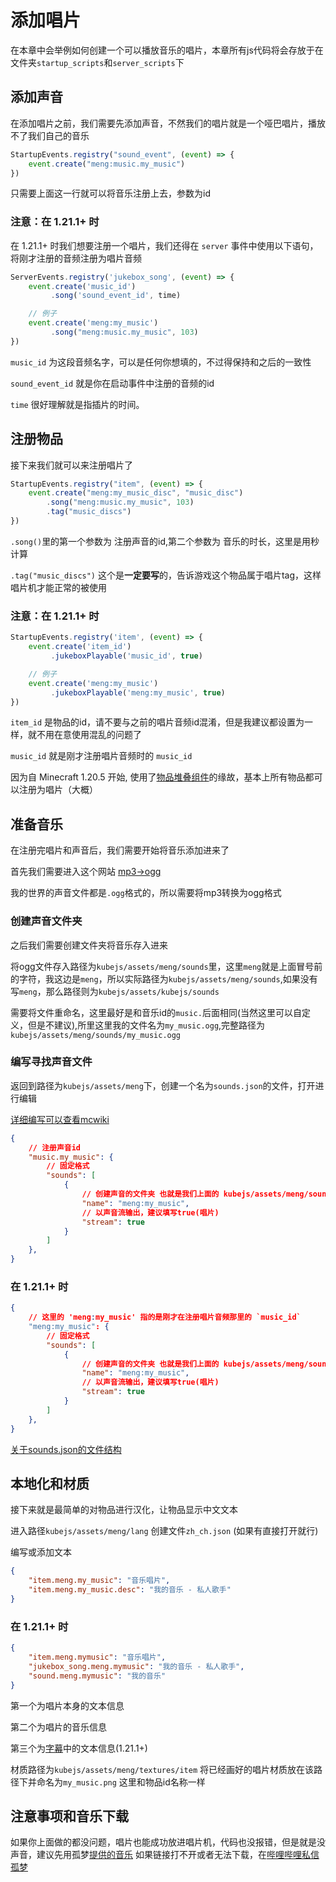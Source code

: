 # 添加唱片

在本章中会举例如何创建一个可以播放音乐的唱片，本章所有js代码将会存放于在文件夹`startup_scripts`和`server_scripts`下

## 添加声音

在添加唱片之前，我们需要先添加声音，不然我们的唱片就是一个哑巴唱片，播放不了我们自己的音乐

```js
StartupEvents.registry("sound_event", (event) => {
    event.create("meng:music.my_music")
})
```

只需要上面这一行就可以将音乐注册上去，参数为id

### 注意：在 1.21.1+ 时

在 1.21.1+ 时我们想要注册一个唱片，我们还得在 `server` 事件中使用以下语句，将刚才注册的音频注册为唱片音频

```js
ServerEvents.registry('jukebox_song', (event) => {
    event.create('music_id')
         .song('sound_event_id', time)

    // 例子
    event.create('meng:my_music')
         .song("meng:music.my_music", 103)
})
```

`music_id` 为这段音频名字，可以是任何你想填的，不过得保持和之后的一致性

`sound_event_id` 就是你在启动事件中注册的音频的id

`time` 很好理解就是指插片的时间。

## 注册物品

接下来我们就可以来注册唱片了

```js
StartupEvents.registry("item", (event) => {
    event.create("meng:my_music_disc", "music_disc")
        .song("meng:music.my_music", 103)
        .tag("music_discs")
})
```

`.song()`里的第一个参数为 注册声音的id,第二个参数为 音乐的时长，这里是用秒计算

`.tag("music_discs")` 这个是**一定要写**的，告诉游戏这个物品属于唱片tag，这样唱片机才能正常的被使用

### 注意：在 1.21.1+ 时

```js
StartupEvents.registry('item', (event) => {
    event.create('item_id')
         .jukeboxPlayable('music_id', true)

    // 例子
    event.create('meng:my_music')
         .jukeboxPlayable('meng:my_music', true)
})
```

`item_id` 是物品的id，请不要与之前的唱片音频id混淆，但是我建议都设置为一样，就不用在意使用混乱的问题了

`music_id` 就是刚才注册唱片音频时的 `music_id`

因为自 Minecraft 1.20.5 开始, 使用了[物品堆叠组件](https://minecraft.wiki/w/Data_component_format)的缘故，基本上所有物品都可以注册为唱片（大概）

## 准备音乐

在注册完唱片和声音后，我们需要开始将音乐添加进来了

首先我们需要进入这个网站 [mp3->ogg](https://audio.online-convert.com/convert-to-ogg)

我的世界的声音文件都是`.ogg`格式的，所以需要将mp3转换为ogg格式

### 创建声音文件夹

之后我们需要创建文件夹将音乐存入进来

将ogg文件存入路径为`kubejs/assets/meng/sounds`里，这里`meng`就是上面冒号前的字符，我这边是`meng`，所以实际路径为`kubejs/assets/meng/sounds`,如果没有写`meng`，那么路径则为`kubejs/assets/kubejs/sounds`

需要将文件重命名，这里最好是和音乐id的`music.`后面相同(当然这里可以自定义，但是不建议),所里这里我的文件名为`my_music.ogg`,完整路径为`kubejs/assets/meng/sounds/my_music.ogg`

### 编写寻找声音文件

返回到路径为`kubejs/assets/meng`下，创建一个名为`sounds.json`的文件，打开进行编辑

[详细编写可以查看mcwiki](https://zh.minecraft.wiki/w/Sounds.json?variant=zh-cn)

```json
{
    // 注册声音id
    "music.my_music": {
        // 固定格式
        "sounds": [
            {
                // 创建声音的文件夹 也就是我们上面的 kubejs/assets/meng/sounds
                "name": "meng:my_music",
                // 以声音流输出，建议填写true(唱片)
                "stream": true
            }
        ]
    },
}
```

### 在 1.21.1+ 时

```json
{
    // 这里的 'meng:my_music' 指的是刚才在注册唱片音频那里的 `music_id`
    "meng:my_music": {
        // 固定格式
        "sounds": [
            {
                // 创建声音的文件夹 也就是我们上面的 kubejs/assets/meng/sounds
                "name": "meng:my_music",
                // 以声音流输出，建议填写true(唱片)
                "stream": true
            }
        ]
    },
}
```

[关于sounds.json的文件结构](../../../Digression/SoundsJson.md)

## 本地化和材质

接下来就是最简单的对物品进行汉化，让物品显示中文文本

进入路径`kubejs/assets/meng/lang` 创建文件`zh_ch.json` (如果有直接打开就行)

编写或添加文本

```json
{
    "item.meng.my_music": "音乐唱片",
    "item.meng.my_music.desc": "我的音乐 - 私人歌手"
}
```

### 在 1.21.1+ 时

```json
{
    "item.meng.mymusic": "音乐唱片",
    "jukebox_song.meng.mymusic": "我的音乐 - 私人歌手",
    "sound.meng.mymusic": "我的音乐"
}
```

第一个为唱片本身的文本信息

第二个为唱片的音乐信息

第三个为[字幕](https://minecraft.wiki/w/Subtitles)中的文本信息(1.21.1+)

材质路径为`kubejs/assets/meng/textures/item` 将已经画好的唱片材质放在该路径下并命名为`my_music.png` 这里和物品id名称一样

## 注意事项和音乐下载

如果你上面做的都没问题，唱片也能成功放进唱片机，代码也没报错，但是就是没声音，建议先用孤梦[提供的音乐](https://gitee.com/gumengmengs/kubejs-course/blob/main/files/my_music.ogg) 如果链接打不开或者无法下载，在[哔哩哔哩私信孤梦](https://space.bilibili.com/16632546)
